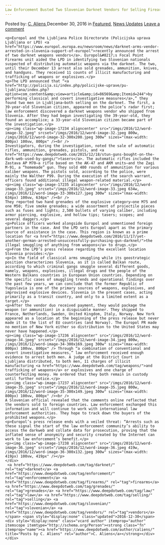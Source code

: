 ```yaml
---
Law Enforcement Busted Two Slovenian Darknet Vendors for Selling Firearms and Grenades
---
```

<article class="post-listing post-17225 post type-post status-publish format-standard has-post-thumbnail hentry  tag-busted tag-darknet tag-enforcement tag-firearms tag-grenades tag-law tag-selling tag-slovenian tag-vendors">
    <div class="post-inner">
        <span>Posted by: <a href="https://www.deepdotweb.com/author/caliens/" title="">C. Aliens </a></span>
    <span>December 30, 2016</span>
    <span>in <a href="https://www.deepdotweb.com/category/deepdot-news/" rel="category tag">Featured</a>, <a href="https://www.deepdotweb.com/category/news-updates/" rel="category tag">News Updates</a></span>
    <span><a href="https://www.deepdotweb.com/2016/12/30/law-enforcement-busted-two-slovenian-darknet-vendors-selling-firearms-grenades/#respond">Leave a comment</a></span>
    </p>
    <div class="clear"></div>
    
    <p>Europol and the Ljubljana Police Directorate (Policijska uprava Ljubljana or LPD) <a href="https://www.europol.europa.eu/newsroom/news/darknet-arms-vendor-arrested-in-slovenia-support-of-europol">recently announced the arrest of two darknet weapons vendors</a>. Europol&#8217;s Focal Point Firearms unit aided the LPD in identifying two Slovenian nationals suspected of distributing automatic weapons via the darknet. The two, until their December 13 arrest also sold grenades, ammunition, knives, and handguns. They received 11 counts of illicit manufacturing and trafficking of weapons or explosives.</p>
    <p>The LPD announced that “<a href="http://policija.si/index.php/policijske-uprave/pu-ljubljana/index.php?option=com_content&amp;view=article&amp;id=86569&amp;Itemid=244">by performing classical and covert investigative measures</a>,” they found two men in Ljubljana—both selling on the darknet. The first, a 39-year-old Slovenian citizen, appeared on the police’s radar first; law enforcement discovered a darknet weapons vendor who shipped from Slovenia. After they had begun investigating the 39-year-old, they found an accomplice; a 33-year-old Slovenian citizen became part of the investigation.</p>
    <p><img class="wp-image-17234 aligncenter" src="/imgs/2016/12/word-image-32.jpeg" srcset="/imgs/2016/12/word-image-32.jpeg 800w, /imgs/2016/12/word-image-32-300x200.jpeg 300w" sizes="(max-width: 800px) 100vw, 800px" /><br />
    Investigators, during the investigation, noted the sale of automatic rifles, ammunition, grenades, pistols, and <a href="https://www.deepdotweb.com/2015/12/18/stun-guns-bought-on-the-dark-web-used-by-gangs/">tasers</a>. The automatic rifles included the Zastava AP M70—a rifle based on the AK-47 and AKM units—and the Zagi M-91, a “homemade” gun. They sold 400 rounds of ammunition for various caliber weapons. The pistols sold, according to the police, were mainly the Walther P99. During the execution of the search warrant, officers found additional illegal weapon-related material.</p>
    <p><img class="wp-image-17235 aligncenter" src="/imgs/2016/12/word-image-33.jpeg" srcset="/imgs/2016/12/word-image-33.jpeg 634w, /imgs/2016/12/word-image-33-300x127.jpeg 300w" sizes="(max-width: 634px) 100vw, 634px" /><br />
    They reported two hand grenades of the explosive category—one M75 and one M50; five smoke grenades; a wide assortment of projectile pieces such as fuses and lights; 2,500 bullets of varying caliber, including armor piercing, explosive, and hollow tips; tasers; scopes; and several daggers.</p>
    <p>Police officers worked alongside Europol and unmentioned foreign partners in the case. And the LPD sets Europol apart as the primary source of assistance in the case. This region is known as a prime location for <a href="https://www.deepdotweb.com/2016/11/17/yet-another-german-arrested-unsuccessfully-purchasing-gun-darknet/">the illegal smuggling of anything from weapons</a> to drugs.</p>
    <p>From the LPD’s press release regarding the excellent location Slovenia provides:</p>
    <p>In the field of classical arms smuggling while its geostrategic position characterizes Slovenia, as it is called Balkan route, according to which criminal gangs smuggle several different goods, namely, weapons, explosives, illegal drugs and the people of the Western Balkans countries in European Union countries. Depending on the specific cases of smuggling trends and operational findings over the past few years, we can conclude that the former Republic of Yugoslavia is one of the primary sources of weapons, explosives, and improvised explosive devices. Slovenia in the present cases, acting primarily as a transit country, and only to a limited extent as a target.</p>
    <p>After the vendor duo received payment, they would package the weapon (or ammunition) in a disguisable manner. They shipped to France, Netherlands, Sweden, United Kingdom, Italy, Norway. New York appeared as a location at the beginning of the press release but never made it to the list of EU countries (and Norway). The Europol PR made no mention of New York either so distribution to the United States may never have happened.</p>
    <p><img class="wp-image-17236 aligncenter" src="/imgs/2016/12/word-image-34.jpeg" srcset="/imgs/2016/12/word-image-34.jpeg 800w, /imgs/2016/12/word-image-34-300x169.jpeg 300w" sizes="(max-width: 800px) 100vw, 800px" /> Through “a combination of conventional and covert investigative measures,” law enforcement received enough evidence to arrest both men. A judge at the District Court in Ljubljana distributed, to both men, 11 charges of illicit manufacturing <a href="https://www.deepdotweb.com/tag/weapons/">and trafficking of weapons</a> or explosives and one charge of counterfeiting money. He ordered that they both remain in custody until further notice.</p>
    <p><img class="wp-image-17237 aligncenter" src="/imgs/2016/12/word-image-35.jpeg" srcset="/imgs/2016/12/word-image-35.jpeg 800w, /imgs/2016/12/word-image-35-300x149.jpeg 300w" sizes="(max-width: 800px) 100vw, 800px" /><br />
    A Slovenian official revealed that the comments online reflected that the vendors sold to foreign countries. Law enforcement exchanged this information and will continue to work with international law enforcement authorities. They hope to track down the buyers of the prohibited weapons.</p>
    <p>Europol’s press release ends with a veiled threat: “Arrests such as these signal the start of the law enforcement community’s ability to access the darkweb and collate data for prosecution, proving that the inflated sense of anonymity and security created by the Internet can work to law enforcement’s benefit.</p>
    <p><img class="wp-image-17238 aligncenter" src="/imgs/2016/12/word-image-36.jpeg" srcset="/imgs/2016/12/word-image-36.jpeg 419w, /imgs/2016/12/word-image-36-300x132.jpeg 300w" sizes="(max-width: 419px) 100vw, 419px" /></p>
    </div>
     <a href="https://www.deepdotweb.com/tag/darknet/" rel="tag">darknet</a> <a href="https://www.deepdotweb.com/tag/enforcement/" rel="tag">enforcement</a> <a href="https://www.deepdotweb.com/tag/firearms/" rel="tag">firearms</a> <a href="https://www.deepdotweb.com/tag/grenades/" rel="tag">grenades</a> <a href="https://www.deepdotweb.com/tag/law/" rel="tag">law</a> <a href="https://www.deepdotweb.com/tag/selling/" rel="tag">selling</a> <a href="https://www.deepdotweb.com/tag/slovenian/" rel="tag">slovenian</a> <a href="https://www.deepdotweb.com/tag/vendors/" rel="tag">vendors</a></span> <span style="display:none" class="updated">2016-12-30</span>
    <div style="display:none" class="vcard author" itemprop="author" itemscope itemtype="http://schema.org/Person"><strong class="fn" itemprop="name"><a href="https://www.deepdotweb.com/author/caliens/" title="Posts by C. Aliens" rel="author">C. Aliens</a></strong></div>
    </div>
</article>

